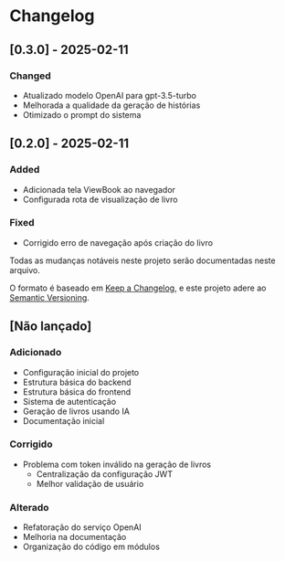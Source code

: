 # Changelog

## [0.3.0] - 2025-02-11

### Changed
- Atualizado modelo OpenAI para gpt-3.5-turbo
- Melhorada a qualidade da geração de histórias
- Otimizado o prompt do sistema

## [0.2.0] - 2025-02-11

### Added
- Adicionada tela ViewBook ao navegador
- Configurada rota de visualização de livro

### Fixed
- Corrigido erro de navegação após criação do livro

Todas as mudanças notáveis neste projeto serão documentadas neste arquivo.

O formato é baseado em [Keep a Changelog](https://keepachangelog.com/pt-BR/1.0.0/),
e este projeto adere ao [Semantic Versioning](https://semver.org/lang/pt-BR/).

## [Não lançado]

### Adicionado
- Configuração inicial do projeto
- Estrutura básica do backend
- Estrutura básica do frontend
- Sistema de autenticação
- Geração de livros usando IA
- Documentação inicial

### Corrigido
- Problema com token inválido na geração de livros
  - Centralização da configuração JWT
  - Melhor validação de usuário

### Alterado
- Refatoração do serviço OpenAI
- Melhoria na documentação
- Organização do código em módulos